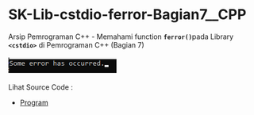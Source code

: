 # SK-Lib-cstdio-ferror-Bagian7__CPP
Arsip Pemrograman C++ - Memahami function <code><b>ferror()</b></code>pada Library <code><b>&lt;cstdio></b></code> di Pemrograman C++ (Bagian 7)<br><br>
<img src="https://github.com/RizkyKhapidsyah/SK-Lib-cstdio-ferror-Bagian7__CPP/blob/master/SK-Lib-cstdio-ferror-Bagian7__CPP/x64/result/001.PNG"><br><br>
Lihat Source Code : <br>
- <a href="https://github.com/RizkyKhapidsyah/SK-Lib-cstdio-ferror-Bagian7__CPP/blob/master/SK-Lib-cstdio-ferror-Bagian7__CPP/Source.cpp">Program</a>
